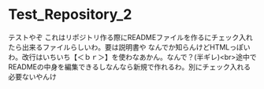 # Test_Repository_2
テストやぞ これはリポジトリ作る際にREADMEファイルを作るにチェック入れたら出来るファイルらしいわ。要は説明書や なんでか知らんけどHTMLっぽいわ。改行はいちいち【＜ｂｒ＞】を使わなあかん。なんで？(半ギレ)&lt;br>途中でREADMEの中身を編集できるしなんなら新規で作れるわ。別にチェック入れる必要ないやんけ
